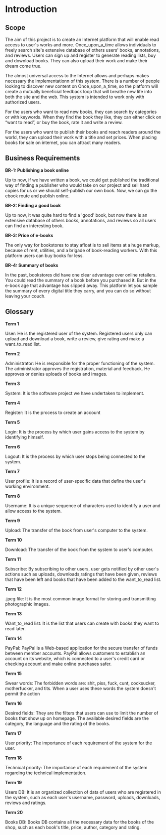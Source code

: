 # Introduction

## Scope

The aim of this project is to create an Internet platform that will enable read access to user's works and more. Once_upon_a_time allows individuals to freely search site's extensive database of others users' books, annotations, and reviews. Users can sign up and register to generate reading lists, buy and download books. They can also upload their work and make their dream come true. 

The almost universal access to the Internet allows and perhaps makes necessary the implementationn of this system.  There is a number of people looking to discover new content on Once_upon_a_time, so the platform will create a mutually beneficial feedback loop that will breathe new life into both the site and the web. This system is intended to work only with authorized users.

For the users who want to read new books, they can search by categories or with keywords. When they find the book they like, they can either click on “want to read”, or buy the book, rate it and write a review.

For the users who want to publish their books and reach readers around the world, they can upload their work with a title and set prices. When placing books for sale on internet, you can attract many readers.

## Business Requirements

**BR-1: Publishing a book online**

Up to now, if we have written a book, we could get published the traditional way of finding a publisher who would take on our project and sell hard copies for us or we should self-publish our own book. Now, we can go the ebook route and publish online.

**BR-2: Finding a good book**

Up to now, it was quite hard to find a 'good' book, but now there is an extensive database of others books, annotations, and reviews so all users can find an interesting book.

**BR-3: Price of e-books**

The only way for bookstores to stay afloat is to sell items at a huge markup, because of rent, utilities, and a brigade of book-reading workers. With this platform users can buy books for less.

**BR-4: Summary of books**

In the past, bookstores did have one clear advantage over online retailers. You could read the summary of a book before you purchased it. But in the e-book age that advantage has slipped away. This platform let you sample the summary of every digital title they carry, and you can do so without leaving your couch.

## Glossary

**Term 1**

User: He is the registered user of the system. Registered users only can upload and download a book, write a review, give rating and make a want_to_read list. 

**Term 2** 

Administrator: He is responsible for the proper functioning of the system. The administrator approves the registration, material and feedback. He approves or denies uploads of books and images.

**Term 3**

System: It is the software project we have undertaken to implement.

**Term 4**

Register: It is the process to create an account

**Term 5**

Login: It is the process by which user gains access to the system by identifying himself.

**Term 6**

Logout: It is the process by which user stops  being connected to the system.

**Term 7**

User profile: It is a record of user-specific data that define the user's working environment.

**Term 8**

Username: It is a unique sequence of characters used to identify a user and allow access to the system.

**Term 9**

Upload: The transfer of the book from user's computer to the system.

**Term 10**

Download: The transfer of the book from the system to user's computer.

**Term 11**

Subscribe: By subscribing to other users, user gets notified by other user's actions such as uploads, downloads,ratings that have been given, reviews that have been left and books that have been added to the want_to_read list.

**Term 12**

.jpeg file: It is the most common image format for storing and transmitting photographic images.

**Term 13**

Want_to_read list: It is the list that users can create with books they want to read later.

**Term 14**

PayPal: PayPal is a Web-based application for the secure transfer of funds between member accounts. PayPal allows customers to establish an account on its website, which is connected to a user's credit card or checking account and make online purchases safer.

**Term 15** 

Swear words: The forbidden words are: shit, piss, fuck, cunt, cocksucker, motherfucker, and tits.  When a user uses these words the system doesn't permit the action
 
**Term 16**

Desired fields: They are the filters that users can use to limit the number of books that show up on homepage. The available desired fields are the category, the language and the rating of the books. 

**Term 17**

User priority: The importance of each requirement of the system for the user.

**Term 18**

Technical priority: The importance of each requirement of the system regarding the technical implementation. 

**Term 19**

Users DB: It is an organized collection of data of users who are registered in the system, such as each user's username, password, uploads, downloads, reviews and ratings.

**Term 20**

Books DB: Books DB contains all the necessary data for the books of the shop, such as each book's title, price, author, category and rating.

